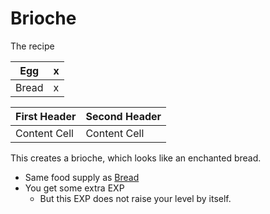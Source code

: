 # Brioche

The recipe

| Egg   | x  |
| ----- | -- |
| Bread | x  |


| First Header  | Second Header |
| ------------- | ------------- |
| Content Cell  | Content Cell  |

This creates a brioche, which looks like an enchanted bread.

* Same food supply as [Bread](http://minecraft.gamepedia.com/Bread)
* You get some extra EXP
    * But this EXP does not raise your level by itself.
